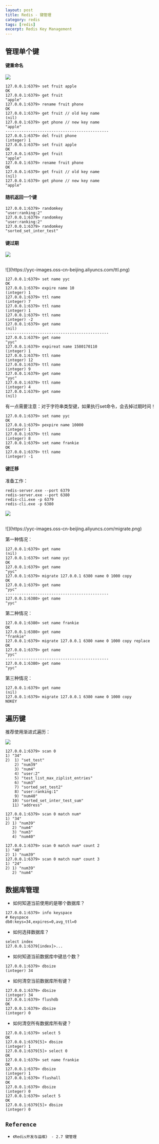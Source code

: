 ```yaml
---
layout: post
title: Redis - 键管理
category: redis
tags: [redis]
excerpt: Redis Key Management
---
```


## 管理单个键  

#### 键重命名  

![](https://yyc-images.oss-cn-beijing.aliyuncs.com/rename.png)  

``` shell
127.0.0.1:6379> set fruit apple
OK
127.0.0.1:6379> get fruit
"apple"
127.0.0.1:6379> rename fruit phone
OK
127.0.0.1:6379> get fruit // old key name
(nil)
127.0.0.1:6379> get phone // new key name
"apple"
---------------------------------------------
127.0.0.1:6379> del fruit phone
(integer) 1
127.0.0.1:6379> set fruit apple
OK
127.0.0.1:6379> get fruit
"apple"
127.0.0.1:6379> rename fruit phone
OK
127.0.0.1:6379> get fruit // old key name
(nil)
127.0.0.1:6379> get phone // new key name
"apple"
```

#### 随机返回一个键  

``` shell
127.0.0.1:6379> randomkey
"user:ranking:2"
127.0.0.1:6379> randomkey
"user:ranking:2"
127.0.0.1:6379> randomkey
"sorted_set_inter_test"
```

#### 键过期  

![](https://yyc-images.oss-cn-beijing.aliyuncs.com/expire_methods.png)  

<br>
![](https://yyc-images.oss-cn-beijing.aliyuncs.com/ttl.png)  


``` shell
127.0.0.1:6379> set name yyc
OK
127.0.0.1:6379> expire name 10
(integer) 1
127.0.0.1:6379> ttl name
(integer) 7
127.0.0.1:6379> ttl name
(integer) 1
127.0.0.1:6379> ttl name
(integer) -2
127.0.0.1:6379> get name
(nil)
---------------------------------------------
127.0.0.1:6379> get name
"yyc"
127.0.0.1:6379> expireat name 1580170110
(integer) 1
127.0.0.1:6379> ttl name
(integer) 12
127.0.0.1:6379> ttl name
(integer) 9
127.0.0.1:6379> get name
"yyc"
127.0.0.1:6379> ttl name
(integer) 4
127.0.0.1:6379> get name
(nil)
```

有一点需要注意：对于字符串类型键，如果执行set命令，会去掉过期时间！  

``` shell
127.0.0.1:6379> set name yyc
OK
127.0.0.1:6379> pexpire name 10000
(integer) 1
127.0.0.1:6379> ttl name
(integer) 8
127.0.0.1:6379> set name frankie
OK
127.0.0.1:6379> ttl name
(integer) -1
```

#### 键迁移  

准备工作：  

``` shell
redis-server.exe --port 6379
redis-server.exe --port 6380
redis-cli.exe -p 6379
redis-cli.exe -p 6380
```

![](https://yyc-images.oss-cn-beijing.aliyuncs.com/env_simulate.png)  

<br>
![](https://yyc-images.oss-cn-beijing.aliyuncs.com/migrate.png)  


第一种情况：  

``` shell
127.0.0.1:6379> get name
(nil)
127.0.0.1:6379> set name yyc
OK
127.0.0.1:6379> get name
"yyc"
127.0.0.1:6379> migrate 127.0.0.1 6380 name 0 1000 copy
OK
127.0.0.1:6379> get name
"yyc"
---------------------------------------------
127.0.0.1:6380> get name
"yyc"
```

第二种情况：  
``` shell
127.0.0.1:6380> set name frankie
OK
127.0.0.1:6380> get name
"frankie"
127.0.0.1:6379> migrate 127.0.0.1 6380 name 0 1000 copy replace
OK
127.0.0.1:6379> get name
"yyc"
---------------------------------------------
127.0.0.1:6380> get name
"yyc"
```

第三种情况：  
``` shell
127.0.0.1:6379> get name
(nil)
127.0.0.1:6379> migrate 127.0.0.1 6380 name 0 1000 copy
NOKEY
```

## 遍历键  

推荐使用渐进式遍历：  

![](https://yyc-images.oss-cn-beijing.aliyuncs.com/scan.png)  

``` shell
127.0.0.1:6379> scan 0
1) "34"
2)  1) "set_test"
    2) "num39"
    3) "num4"
    4) "user:2"
    5) "test_list_max_ziplist_entries"
    6) "num3"
    7) "sorted_set_test2"
    8) "user:ranking:1"
    9) "num40"
   10) "sorted_set_inter_test_sum"
   11) "address"

127.0.0.1:6379> scan 0 match num*
1) "34"
2) 1) "num39"
   2) "num4"
   3) "num3"
   4) "num40"

127.0.0.1:6379> scan 0 match num* count 2
1) "40"
2) 1) "num39"
127.0.0.1:6379> scan 0 match num* count 3
1) "24"
2) 1) "num39"
   2) "num4"
```

## 数据库管理  

- 如何知道当前使用的是哪个数据库？  

``` shell
127.0.0.1:6379> info keyspace
# Keyspace
db0:keys=34,expires=0,avg_ttl=0
```

- 如何选择数据库？  

``` shell
select index
127.0.0.1:6379[index]>...
```

- 如何知道当前数据库中键总个数？  

``` shell
127.0.0.1:6379> dbsize
(integer) 34
```

- 如何清空当前数据库所有键？  

``` shell
127.0.0.1:6379> dbsize
(integer) 34
127.0.0.1:6379> flushdb
OK
127.0.0.1:6379> dbsize
(integer) 0
```

- 如何清空所有数据库所有键？  

``` shell
127.0.0.1:6379> select 5
OK
127.0.0.1:6379[5]> dbsize
(integer) 1
127.0.0.1:6379[5]> select 0
OK
127.0.0.1:6379> set name frankie
OK
127.0.0.1:6379> dbsize
(integer) 1
127.0.0.1:6379> flushall
OK
127.0.0.1:6379> dbsize
(integer) 0
127.0.0.1:6379> select 5
OK
127.0.0.1:6379[5]> dbsize
(integer) 0
```

## `Reference`  
- `《Redis开发与运维》 - 2.7 键管理`